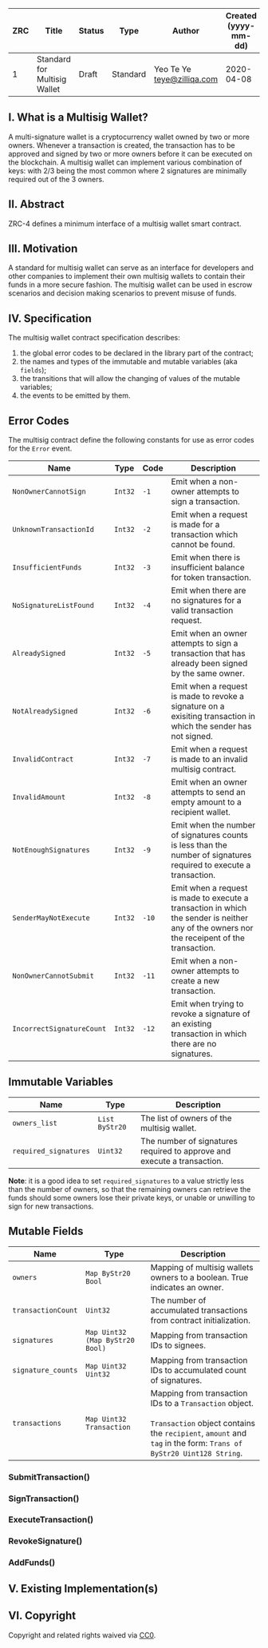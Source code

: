 | ZRC | Title                        | Status | Type  | Author                                                                                                                       | Created (yyyy-mm-dd) | Updated (yyyy-mm-dd) |
| --- | ---------------------------- | ------ | ----- | ---------------------------------------------------------------------------------------------------------------------------- | -------------------- | -------------------- |
| 1   | Standard for Multisig Wallet | Draft  | Standard | Yeo Te Ye <teye@zilliqa.com> | 2020-04-08           | 2020-04-08           |

## I. What is a Multisig Wallet?

A multi-signature wallet is a cryptocurrency wallet owned by two or more owners. Whenever a transaction is created, the transaction has to be approved and signed by two or more owners before it can be executed on the blockchain. A multisig wallet can implement various combination of keys: with 2/3 being the most common where 2 signatures are minimally required out of the 3 owners.

## II. Abstract

ZRC-4 defines a minimum interface of a multisig wallet smart contract.

## III. Motivation

A standard for multisig wallet can serve as an interface for developers and other companies to implement their own multisig wallets to contain their funds in a more secure fashion. The multisig wallet can be used in escrow scenarios and decision making scenarios to prevent misuse of funds.

## IV. Specification

The multisig wallet contract specification describes:

1. the global error codes to be declared in the library part of the contract;
2. the names and types of the immutable and mutable variables (aka `fields`);
3. the transitions that will allow the changing of values of the mutable variables;
4. the events to be emitted by them.

## Error Codes
The multisig contract define the following constants for use as error codes for the `Error` event.

| Name                      | Type    | Code  | Description    |
| ------------------------- | ------- | ----- | -------------- |
| `NonOwnerCannotSign`      | `Int32` | `-1`  | Emit when a non-owner attempts to sign a transaction.
| `UnknownTransactionId`    | `Int32` | `-2`  | Emit when a request is made for a transaction which cannot be found. |
| `InsufficientFunds`       | `Int32` | `-3`  | Emit when there is insufficient balance for token transaction. |
| `NoSignatureListFound`    | `Int32` | `-4`  | Emit when there are no signatures for a valid transaction request. |
| `AlreadySigned`           | `Int32` | `-5`  | Emit when an owner attempts to sign a transaction that has already been signed by the same owner. |
| `NotAlreadySigned`        | `Int32` | `-6`  | Emit when a request is made to revoke a signature on a exisiting transaction in which the sender has not signed. |
| `InvalidContract`         | `Int32` | `-7`  | Emit when a request is made to an invalid multisig contract. |
| `InvalidAmount`           | `Int32` | `-8`  | Emit when an owner attempts to send an empty amount to a recipient wallet. |
| `NotEnoughSignatures`     | `Int32` | `-9`  | Emit when the number of signatures counts is less than the number of signatures required to execute a transaction. |
| `SenderMayNotExecute`     | `Int32` | `-10` | Emit when a request is made to execute a transaction in which the sender is neither any of the owners nor the receipent of the transaction. |
| `NonOwnerCannotSubmit`    | `Int32` | `-11` | Emit when a non-owner attempts to create a new transaction. |
| `IncorrectSignatureCount` | `Int32` | `-12` | Emit when trying to revoke a signature of an existing transaction in which there are no signatures. |

## Immutable Variables

| Name                  | Type           | Description   |
| --------------------- | -------------- | ------------- |
| `owners_list`         | `List ByStr20` | The list of owners of the multisig wallet. |
| `required_signatures` | `Uint32`       | The number of signatures required to approve and execute a transaction. |

__Note__: it is a good idea to set `required_signatures` to a value strictly less than the number of owners, so that the remaining owners can retrieve the funds should some owners lose their private keys, or unable or unwilling to sign for new transactions.

## Mutable Fields

| Name               | Type                            | Description |
| ------------------ | ------------------------------- | ----------- |
| `owners`           | `Map ByStr20 Bool`              | Mapping of multisig wallets owners to a boolean. True indicates an owner. |
| `transactionCount` | `Uint32`                        | The number of accumulated transactions from contract initialization. |
| `signatures`       | `Map Uint32 (Map ByStr20 Bool)` | Mapping from transaction IDs to signees. |
| `signature_counts` | `Map Uint32 Uint32`             | Mapping from transaction IDs to accumulated count of signatures. |
| `transactions`     | `Map Uint32 Transaction`        | Mapping from transaction IDs to a `Transaction` object. <br/><br/> `Transaction` object contains the `recipient`, `amount` and `tag` in the form: `Trans of ByStr20 Uint128 String`.  |


### SubmitTransaction()

### SignTransaction()

### ExecuteTransaction()

### RevokeSignature()

### AddFunds()

## V. Existing Implementation(s)

## VI. Copyright

Copyright and related rights waived via [CC0](https://creativecommons.org/publicdomain/zero/1.0/).